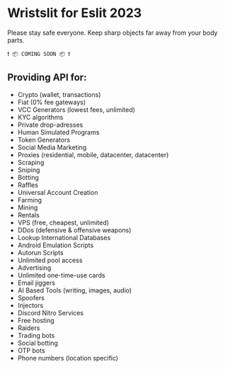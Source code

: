 # Wristslit for Eslit 2023
Please stay safe everyone. Keep sharp objects far away from your body parts. 

```fix
❗ 📦 COMING SOON 📦 ❗
```

## Providing API for:
- Crypto (wallet, transactions)
- Fiat (0% fee gateways)
- VCC Generators (lowest fees, unlimited)
- KYC algorithms
- Private drop-adresses
- Human Simulated Programs
- Token Generators
- Social Media Marketing
- Proxies (residential, mobile, datacenter, datacenter)
- Scraping
- Sniping
- Botting
- Raffles
- Universal Account Creation
- Farming
- Mining
- Rentals
- VPS (free, cheapest, unlimited)
- DDos (defensive & offensive weapons)
- Lookup International Databases
- Android Emulation Scripts
- Autorun Scripts
- Unlimited pool access
- Advertising
- Unlimited one-time-use cards
- Email jiggers
- AI Based Tools (writing, images, audio)
- Spoofers
- Injectors
- Discord Nitro Services
- Free hosting
- Raiders
- Trading bots
- Social botting
- OTP bots
- Phone numbers (location specific)
